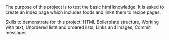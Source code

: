 The purpose of this project is to test the basic html knowledge. It is asked to create an index page which includes foods and links them to recipe pages.

Skills to demonstrate for this project: HTML Boilerplate structure, Working with text, Unordered lists and ordered lists, Links and images, Commit messages